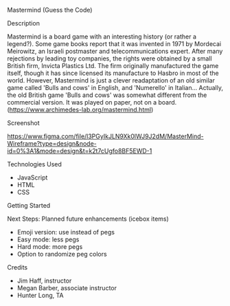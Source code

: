Mastermind (Guess the Code)

Description

Mastermind is a board game with an interesting history (or rather a legend?). Some game books report that it was invented in 1971 by Mordecai Meirowitz, an Israeli postmaster and telecommunications expert. After many rejections by leading toy companies, the rights were obtained by a small British firm, Invicta Plastics Ltd. The firm originally manufactured the game itself, though it has since licensed its manufacture to Hasbro in most of the world. However, Mastermind is just a clever readaptation of an old similar game called 'Bulls and cows' in English, and 'Numerello' in Italian... Actually, the old British game 'Bulls and cows' was somewhat different from the commercial version. It was played on paper, not on a board. (https://www.archimedes-lab.org/mastermind.html)

Screenshot

https://www.figma.com/file/l3PGyIkJLN9Xk0lWJ9J2dM/MasterMind-Wireframe?type=design&node-id=0%3A1&mode=design&t=k2t7cUgfo8BF5EWD-1

Technologies Used
* JavaScript
* HTML
* CSS


Getting Started



Next Steps: Planned future enhancements (icebox items)
* Emoji version: use instead of pegs
* Easy mode: less pegs
* Hard mode: more pegs
* Option to randomize peg colors

Credits
* Jim Haff, instructor
* Megan Barber, associate instructor
* Hunter Long, TA
